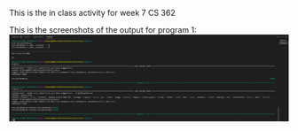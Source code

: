 This is the in class activity for week 7 CS 362

This is the screenshots of the output for program 1:
![Image text](https://github.com/SS-CC-YY/in_class_4/blob/master/test_palindrome.png)